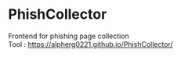 # PhishCollector

Frontend for phishing page collection <br>
Tool : <a href="https://alpherg0221.github.io/PhishCollector/" target="_blank">https://alpherg0221.github.io/PhishCollector/</a>
